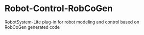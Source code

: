 # Robot-Control-RobCoGen
RobotSystem-Lite plug-in for robot modeling and control based on RobCoGen generated code
